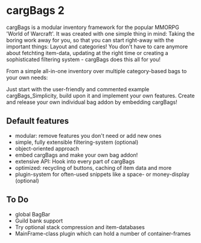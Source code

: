 cargBags 2
==========

cargBags is a modular inventory framework for the popular MMORPG 'World of Warcraft'. It was created with one simple thing in mind: Taking the boring work away for you, so that you can start right-away with the important things: Layout and categories! You don't have to care anymore about fetchting item-data, updating at the right time or creating a sophisticated filtering system - cargBags does this all for you!

From a simple all-in-one inventory over multiple category-based bags to your own needs:

Just start with the user-friendly and commented example cargBags_Simplicity, build upon it and implement your own features. Create and release your own individual bag addon by embedding cargBags!

Default features
----------------

*	modular: remove features you don't need or add new ones
*	simple, fully extensible filtering-system (optional)
*	object-oriented approach
*	embed cargBags and make your own bag addon!
*	extensive API: Hook into every part of cargBags
*	optimized: recycling of buttons, caching of item data and more
*	plugin-system for often-used snippets like a space- or money-display (optional)

To Do
-----

*	global BagBar
*	Guild bank support
*	Try optional stack compression and item-databases
*	MainFrame-class plugin which can hold a number of container-frames

